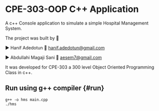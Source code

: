 # CPE-303-OOP C++ Application

A c++ Console application to simulate a simple Hospital Management System.

The project was built by :arrow_down_small:

:arrow_forward: Hanif Adedotun :e-mail: [hanif.adedotun@gmail.com](mailto:hanif.adedotun@gmail.com)

:arrow_forward: Abdullahi Magaji Sani :e-mail: [aesem7@gmail.com](mailto:aesem7@gmail.com)

It was developed for CPE-303 a 300 level Object Oriented Programming Class in c++.

## Run using g++ compiler {#run}
```
g++ -o hms main.cpp
./hms
```

